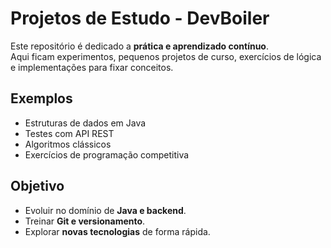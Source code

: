 # Projetos de Estudo - DevBoiler

Este repositório é dedicado a **prática e aprendizado contínuo**.  
Aqui ficam experimentos, pequenos projetos de curso, exercícios de lógica e implementações para fixar conceitos.

## Exemplos
- Estruturas de dados em Java
- Testes com API REST
- Algoritmos clássicos
- Exercícios de programação competitiva

## Objetivo
- Evoluir no domínio de **Java e backend**.
- Treinar **Git e versionamento**.
- Explorar **novas tecnologias** de forma rápida.
